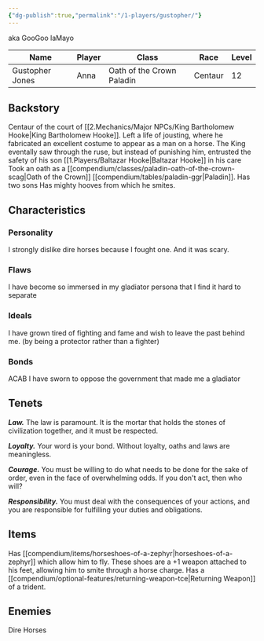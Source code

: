 ```yaml
---
{"dg-publish":true,"permalink":"/1-players/gustopher/"}
---
```


aka GooGoo laMayo

| Name            | Player | Class                     | Race    | Level |
| --------------- | ------ | ------------------------- | ------- | ----- |
| Gustopher Jones | Anna   | Oath of the Crown Paladin | Centaur | 12    |

## Backstory
Centaur of the court of [[2.Mechanics/Major NPCs/King Bartholomew Hooke\|King Bartholomew Hooke]]. 
Left a life of jousting, where he fabricated an excellent costume to appear as a man on a horse.
	The King eventally saw through the ruse, but instead of punishing him, entrusted the safety of his son [[1.Players/Baltazar Hooke\|Baltazar Hooke]] in his care
Took an oath as a [[compendium/classes/paladin-oath-of-the-crown-scag\|Oath of the Crown]] [[compendium/tables/paladin-ggr\|Paladin]].
Has two sons 
Has mighty hooves from which he smites.

## Characteristics

### Personality
I strongly dislike dire horses because I fought one. And it was scary.
### Flaws
I have become so immersed in my gladiator persona that I find it hard to separate
### Ideals
I have grown tired of fighting and fame and wish to leave the past behind me. (by being a protector rather than a fighter)
### Bonds 
ACAB 
I have sworn to oppose the government that made me a gladiator

## Tenets
**_Law._** The law is paramount. It is the mortar that holds the stones of civilization together, and it must be respected.

**_Loyalty._** Your word is your bond. Without loyalty, oaths and laws are meaningless.

**_Courage._** You must be willing to do what needs to be done for the sake of order, even in the face of overwhelming odds. If you don't act, then who will?

**_Responsibility._** You must deal with the consequences of your actions, and you are responsible for fulfilling your duties and obligations.

## Items
Has [[compendium/items/horseshoes-of-a-zephyr\|horseshoes-of-a-zephyr]] which allow him to fly. These shoes are a +1 weapon attached to his feet, allowing him to smite through a horse charge.
Has a [[compendium/optional-features/returning-weapon-tce\|Returning Weapon]] of a trident.

## Enemies
Dire Horses